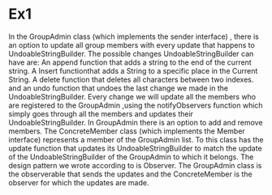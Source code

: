 # Ex1
In the GroupAdmin class (which implements the sender interface) , there is an option to update all group members with every update that happens to UndoableStringBuilder.
The possible changes UndoableStringBuilder can have are:
An append function that adds a string to the end of the current string.
A Insert functionthat adds a String to a specific place in the Current String.
A delete function that deletes all characters between two indexes.
and an undo function that undoes the last change we made in the UndoableStringBuilder.
Every change we will update all the members who are registered to the GroupAdmin ,using the notifyObservers function which simply goes through all the members and updates their UndoableStringBuilder.
In GroupAdmin there is an option to add and remove members.
The ConcreteMember class (which implements the Member interface) represents a member of the GroupAdmin list.
To this class has the update function that updates its UndoableStringBuilder to match the update of the UndoableStringBuilder of the GroupAdmin to which it belongs.
The design pattern we wrote according to is Observer.
The GroupAdmin class is the observerable that sends the updates and the ConcreteMember is the observer for which the updates are made.
